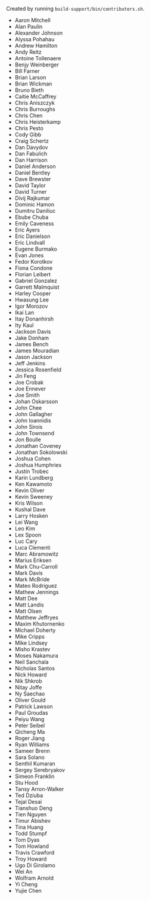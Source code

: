 Created by running `build-support/bin/contributors.sh`.

+ Aaron Mitchell
+ Alan Paulin
+ Alexander Johnson
+ Alyssa Pohahau
+ Andrew Hamilton
+ Andy Reitz
+ Antoine Tollenaere
+ Benjy Weinberger
+ Bill Farner
+ Brian Larson
+ Brian Wickman
+ Bruno Bieth
+ Caitie McCaffrey
+ Chris Aniszczyk
+ Chris Burroughs
+ Chris Chen
+ Chris Heisterkamp
+ Chris Pesto
+ Cody Gibb
+ Craig Schertz
+ Dan Davydov
+ Dan Fabulich
+ Dan Harrison
+ Daniel Anderson
+ Daniel Bentley
+ Dave Brewster
+ David Taylor
+ David Turner
+ Divij Rajkumar
+ Dominic Hamon
+ Dumitru Daniliuc
+ Ebube Chuba
+ Emily Caveness
+ Eric Ayers
+ Eric Danielson
+ Eric Lindvall
+ Eugene Burmako
+ Evan Jones
+ Fedor Korotkov
+ Fiona Condone
+ Florian Leibert
+ Gabriel Gonzalez
+ Garrett Malmquist
+ Harley Cooper
+ Hwasung Lee
+ Igor Morozov
+ Ikai Lan
+ Itay Donanhirsh
+ Ity Kaul
+ Jackson Davis
+ Jake Donham
+ James Bench
+ James Mouradian
+ Jason Jackson
+ Jeff Jenkins
+ Jessica Rosenfield
+ Jin Feng
+ Joe Crobak
+ Joe Ennever
+ Joe Smith
+ Johan Oskarsson
+ John Chee
+ John Gallagher
+ John Ioannidis
+ John Sirois
+ John Townsend
+ Jon Boulle
+ Jonathan Coveney
+ Jonathan Sokolowski
+ Joshua Cohen
+ Joshua Humphries
+ Justin Trobec
+ Karin Lundberg
+ Ken Kawamoto
+ Kevin Oliver
+ Kevin Sweeney
+ Kris Wilson
+ Kushal Dave
+ Larry Hosken
+ Lei Wang
+ Leo Kim
+ Lex Spoon
+ Luc Cary
+ Luca Clementi
+ Marc Abramowitz
+ Marius Eriksen
+ Mark Chu-Carroll
+ Mark Davis
+ Mark McBride
+ Mateo Rodriguez
+ Mathew Jennings
+ Matt Dee
+ Matt Landis
+ Matt Olsen
+ Matthew Jeffryes
+ Maxim Khutornenko
+ Michael Doherty
+ Mike Cripps
+ Mike Lindsey
+ Misho Krastev
+ Moses Nakamura
+ Neil Sanchala
+ Nicholas Santos
+ Nick Howard
+ Nik Shkrob
+ Nitay Joffe
+ Ny Saechao
+ Oliver Gould
+ Patrick Lawson
+ Paul Groudas
+ Peiyu Wang
+ Peter Seibel
+ Qicheng Ma
+ Roger Jiang
+ Ryan Williams
+ Sameer Brenn
+ Sara Solano
+ Senthil Kumaran
+ Sergey Serebryakov
+ Simeon Franklin
+ Stu Hood
+ Tansy Arron-Walker
+ Ted Dziuba
+ Tejal Desai
+ Tianshuo Deng
+ Tien Nguyen
+ Timur Abishev
+ Tina Huang
+ Todd Stumpf
+ Tom Dyas
+ Tom Howland
+ Travis Crawford
+ Troy Howard
+ Ugo Di Girolamo
+ Wei An
+ Wolfram Arnold
+ Yi Cheng
+ Yujie Chen
